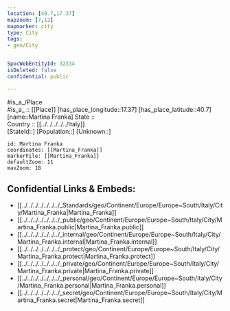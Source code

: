 ```yaml
---
location: [40.7,17.37] 
mapzoom: [7,12] 
mapmarker: city 
type: City
tags:
- geo/City


SpocWebEntityId: 32334
isDeleted: false
confidential: public

---
```

#is_a_/Place  
#is_a_ :: [[Place]] 
[has_place_longitude::17.37] 
[has_place_latitude::40.7] 
[name::Martina Franka] 
State ::  
Country :: [[../../../../../Italy]]  
[StateId::] 
[Population::] 
[Unknown::] 


```leaflet
id: Martina Franka
coordinates: [[Martina_Franka]] 
markerFile: [[Martina_Franka]] 
defaultZoom: 11 
maxZoom: 18
```


## Confidential Links & Embeds: 
- [[../../../../../../../_Standards/geo/Continent/Europe/Europe~South/Italy/City/Martina_Franka|Martina_Franka]] 
- [[../../../../../../../_public/geo/Continent/Europe/Europe~South/Italy/City/Martina_Franka.public|Martina_Franka.public]] 
- [[../../../../../../../_internal/geo/Continent/Europe/Europe~South/Italy/City/Martina_Franka.internal|Martina_Franka.internal]] 
- [[../../../../../../../_protect/geo/Continent/Europe/Europe~South/Italy/City/Martina_Franka.protect|Martina_Franka.protect]] 
- [[../../../../../../../_private/geo/Continent/Europe/Europe~South/Italy/City/Martina_Franka.private|Martina_Franka.private]] 
- [[../../../../../../../_personal/geo/Continent/Europe/Europe~South/Italy/City/Martina_Franka.personal|Martina_Franka.personal]] 
- [[../../../../../../../_secret/geo/Continent/Europe/Europe~South/Italy/City/Martina_Franka.secret|Martina_Franka.secret]] 
